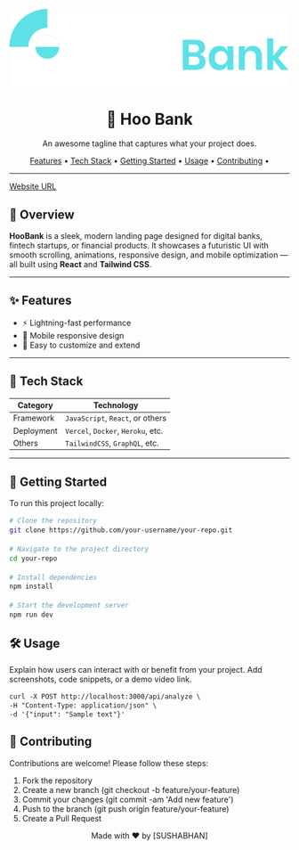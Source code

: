 <p align="center">
  <img src="./src/assets/logo.svg" alt="Project Banner" />
</p>

<h1 align="center">🚀 Hoo Bank </h1>
<p align="center">An awesome tagline that captures what your project does.</p>

<p align="center">
  <a href="#features">Features</a> •
  <a href="#tech-stack">Tech Stack</a> •
  <a href="#getting-started">Getting Started</a> •
  <a href="#usage">Usage</a> •
  <a href="#contributing">Contributing</a> •
</p>

---

<a align="center" href="https://brainwave-navy-five.vercel.app/"> Website URL </a>
## 📌 Overview

**HooBank** is a sleek, modern landing page designed for digital banks, fintech startups, or financial products. It showcases a futuristic UI with smooth scrolling, animations, responsive design, and mobile optimization — all built using **React** and **Tailwind CSS**.

---

## ✨ Features

- ⚡ Lightning-fast performance
- 📱 Mobile responsive design
- 🔧 Easy to customize and extend

---

## 🧱 Tech Stack

| Category       | Technology       |
|----------------|------------------|
| Framework      | `JavaScript`, `React`, or others |
| Deployment     | `Vercel`, `Docker`, `Heroku`, etc. |
| Others         | `TailwindCSS`, `GraphQL`, etc. |

---

## 🚀 Getting Started

To run this project locally:

```bash
# Clone the repository
git clone https://github.com/your-username/your-repo.git

# Navigate to the project directory
cd your-repo

# Install dependencies
npm install

# Start the development server
npm run dev
```
## 🛠 Usage
Explain how users can interact with or benefit from your project. Add screenshots, code snippets, or a demo video link.
```
curl -X POST http://localhost:3000/api/analyze \
-H "Content-Type: application/json" \
-d '{"input": "Sample text"}'
```
## 🤝 Contributing
Contributions are welcome! Please follow these steps:
1. Fork the repository
2. Create a new branch (git checkout -b feature/your-feature)
3. Commit your changes (git commit -am 'Add new feature')
4. Push to the branch (git push origin feature/your-feature)
5. Create a Pull Request

<p align="center"> Made with ❤️ by [SUSHABHAN] </p>
